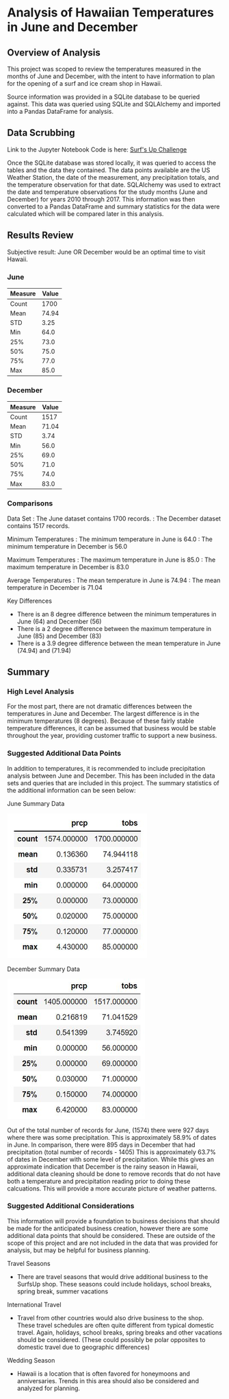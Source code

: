 # Analysis of  Hawaiian Temperatures in June and December 
## Overview of Analysis
This project was scoped to review the temperatures measured in the months of June and December, with the intent to have information to plan for the opening of a surf and ice cream shop in Hawaii.  

Source information was provided in a SQLite database to be queried against.  This data was queried using SQLite and SQLAlchemy and imported into a Pandas DataFrame for analysis.  

## Data Scrubbing 
Link to the Jupyter Notebook Code is here: 
[Surf's Up Challenge](https://github.com/klbrabec/surfs_up_challenge/blob/8510a42e962a93a84f09ced799180640e35bc754/SurfsUp_Challenge.ipynb)

Once the SQLite database was stored locally, it was queried to access the tables and the data they contained.  The data points available are the US Weather Station, the date of the measurement, any precipitation totals, and the temperature observation for that date.    SQLAlchemy was used to extract the date and temperature observations for the study  months (June and December) for years 2010 through 2017.  This information was then converted to a Pandas DataFrame and summary statistics for the data were calculated which will be compared later in this analysis. 

## Results Review
Subjective result: June OR December would be an optimal time to visit Hawaii.  
 
### June 
|Measure|Value|
|---|---|
|Count|1700|
|Mean|74.94|
|STD|3.25|
|Min|64.0|
|25%|73.0|
|50%|75.0|
|75%|77.0|
|Max|85.0|

### December 
|Measure|Value|
|---|---|
|Count|1517|
|Mean|71.04|
|STD|3.74|
|Min|56.0|
|25%|69.0|
|50%|71.0|
|75%|74.0|
|Max|83.0|

### Comparisons 
Data Set 
: The June dataset contains 1700 records.
: The December dataset contains 1517 records. 

Minimum Temperatures
: The minimum temperature in June is 64.0
: The minimum temperature in December is 56.0 

Maximum Temperatures
: The maximum temperature in June is 85.0 
: The maximum temperature in December is 83.0 

Average Temperatures
: The mean temperature in June is 74.94
: The mean temperature in December is 71.04

Key Differences
-  There is an 8 degree difference between the minimum temperatures in June (64) and December (56)
- There is a 2 degree difference between the maximum temperature in June (85) and December (83)
-  There is a 3.9 degree difference between the mean temperature in June (74.94) and (71.94) 

## Summary 
### High Level Analysis 
For the most part, there are not dramatic differences between the temperatures in June and December.  The largest difference is in the minimum temperatures (8 degrees).  Because of these fairly stable temperature differences, it can be assumed that business would be stable throughout the year, providing customer traffic to support a new business.  

### Suggested Additional Data Points 
In addition to temperatures, it is recommended to include precipitation analysis between June and December.  This has been included in the data sets and queries that are included in this project.  The summary statistics of the additional information can be seen below: 

June Summary Data 

![June Results](https://github.com/klbrabec/surfs_up_challenge/blob/bc28846d89eee2218e8c742c639dd0ea5323ee3c/june_precip_results.JPG)


December Summary Data

![December Results](https://github.com/klbrabec/surfs_up_challenge/blob/bc28846d89eee2218e8c742c639dd0ea5323ee3c/december_precip_results.JPG)

Out of the total number of records for June, (1574) there were 927 days where there was some precipitation. This is approximately 58.9% of dates in June.  In comparison, there were 895 days in December that had precipitation (total number of records - 1405) This is approximately 63.7% of dates in December with some level of precipitation.  While this gives an approximate indication that December is the rainy season in Hawaii, additional data cleaning should be done to remove records that do not have both a temperature and precipitation reading prior to doing these calcuations.  This will provide a more accurate picture of weather patterns. 

### Suggested Additional Considerations 
This information will provide a foundation to business decisions that should be made for the anticipated business creation, however there are some additional data points that should be considered.  These are outside of the scope of this project and are not included in the data that was provided for analysis, but may be helpful for business planning. 

Travel Seasons 
- There are travel seasons that would drive additional business to the SurfsUp shop.  These seasons could include holidays, school breaks, spring break, summer vacations

International Travel 
- Travel from other countries would also drive business to the shop.  These travel schedules are often quite different from typical domestic travel.  Again, holidays, school breaks, spring breaks and other vacations should be considered.  (These could possibly be polar opposites to domestic travel due to geographic differences)

Wedding Season
- Hawaii is a location that is often favored for honeymoons and anniversaries.  Trends in this area should also be considered and analyzed for planning. 


